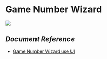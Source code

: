 # **Game Number Wizard**
![](https://lh4.googleusercontent.com/waeA2tw4xcGit-Fx2Dxbdeuj7W_NFU24awta8yx-ypYeX5-KffJno7AVKJxhgiJ8GVzm5QOUNevaT5r5JPEiUGNKjccDmnEvl8LvWYsOKB9CZMD9KkE=w371)
## *Document Reference*
* [Game Number Wizard use UI](https://www.udemy.com/khoa-hoc-lap-trinh-c-sharp-co-ban-den-nang-cao/learn/v4/t/lecture/6486966?start=0)

